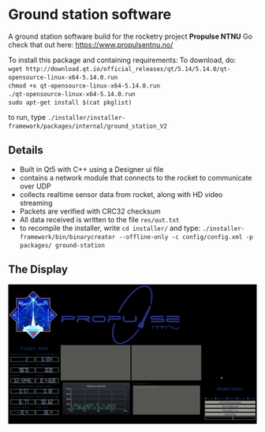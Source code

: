 # Ground station software
A ground station software build for the rocketry project **Propulse NTNU**
Go check that out here: https://www.propulsentnu.no/

To install this package and containing requirements:
To download, do:   
 `wget http://download.qt.io/official_releases/qt/5.14/5.14.0/qt-opensource-linux-x64-5.14.0.run`   
 `chmod +x qt-opensource-linux-x64-5.14.0.run`    
 `./qt-opensource-linux-x64-5.14.0.run`    
 `sudo apt-get install $(cat pkglist)    `

 to run, type 
 `./installer/installer-framework/packages/internal/ground_station_V2`
## Details
- Built in Qt5 with C++ using a Designer ui file
- contains a network module that connects to the rocket to communicate over UDP
- collects realtime sensor data from rocket, along with HD video streaming
- Packets are verified with CRC32 checksum
- All data received is written to the file `res/out.txt`
- to recompile the installer, write `cd installer/` and type: `./installer-framework/bin/binarycreator --offline-only -c config/config.xml -p packages/ ground-station`
## The Display
![alt text](https://raw.githubusercontent.com/mariusud/Ground-station/master/res/sample_screenshot.png)
